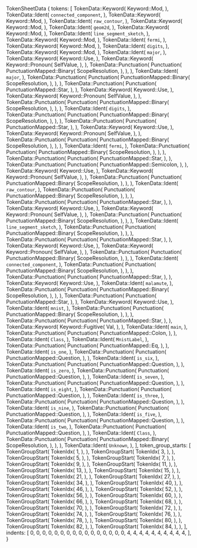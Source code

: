 TokenSheetData {
    tokens: [
        TokenData::Keyword(
            Keyword::Mod,
        ),
        TokenData::Ident(
            `connected_component`,
        ),
        TokenData::Keyword(
            Keyword::Mod,
        ),
        TokenData::Ident(
            `raw_contour`,
        ),
        TokenData::Keyword(
            Keyword::Mod,
        ),
        TokenData::Ident(
            `geom2d`,
        ),
        TokenData::Keyword(
            Keyword::Mod,
        ),
        TokenData::Ident(
            `line_segment_sketch`,
        ),
        TokenData::Keyword(
            Keyword::Mod,
        ),
        TokenData::Ident(
            `fermi`,
        ),
        TokenData::Keyword(
            Keyword::Mod,
        ),
        TokenData::Ident(
            `digits`,
        ),
        TokenData::Keyword(
            Keyword::Mod,
        ),
        TokenData::Ident(
            `major`,
        ),
        TokenData::Keyword(
            Keyword::Use,
        ),
        TokenData::Keyword(
            Keyword::Pronoun(
                SelfValue,
            ),
        ),
        TokenData::Punctuation(
            Punctuation(
                PunctuationMapped::Binary(
                    ScopeResolution,
                ),
            ),
        ),
        TokenData::Ident(
            `major`,
        ),
        TokenData::Punctuation(
            Punctuation(
                PunctuationMapped::Binary(
                    ScopeResolution,
                ),
            ),
        ),
        TokenData::Punctuation(
            Punctuation(
                PunctuationMapped::Star,
            ),
        ),
        TokenData::Keyword(
            Keyword::Use,
        ),
        TokenData::Keyword(
            Keyword::Pronoun(
                SelfValue,
            ),
        ),
        TokenData::Punctuation(
            Punctuation(
                PunctuationMapped::Binary(
                    ScopeResolution,
                ),
            ),
        ),
        TokenData::Ident(
            `digits`,
        ),
        TokenData::Punctuation(
            Punctuation(
                PunctuationMapped::Binary(
                    ScopeResolution,
                ),
            ),
        ),
        TokenData::Punctuation(
            Punctuation(
                PunctuationMapped::Star,
            ),
        ),
        TokenData::Keyword(
            Keyword::Use,
        ),
        TokenData::Keyword(
            Keyword::Pronoun(
                SelfValue,
            ),
        ),
        TokenData::Punctuation(
            Punctuation(
                PunctuationMapped::Binary(
                    ScopeResolution,
                ),
            ),
        ),
        TokenData::Ident(
            `fermi`,
        ),
        TokenData::Punctuation(
            Punctuation(
                PunctuationMapped::Binary(
                    ScopeResolution,
                ),
            ),
        ),
        TokenData::Punctuation(
            Punctuation(
                PunctuationMapped::Star,
            ),
        ),
        TokenData::Punctuation(
            Punctuation(
                PunctuationMapped::Semicolon,
            ),
        ),
        TokenData::Keyword(
            Keyword::Use,
        ),
        TokenData::Keyword(
            Keyword::Pronoun(
                SelfValue,
            ),
        ),
        TokenData::Punctuation(
            Punctuation(
                PunctuationMapped::Binary(
                    ScopeResolution,
                ),
            ),
        ),
        TokenData::Ident(
            `raw_contour`,
        ),
        TokenData::Punctuation(
            Punctuation(
                PunctuationMapped::Binary(
                    ScopeResolution,
                ),
            ),
        ),
        TokenData::Punctuation(
            Punctuation(
                PunctuationMapped::Star,
            ),
        ),
        TokenData::Keyword(
            Keyword::Use,
        ),
        TokenData::Keyword(
            Keyword::Pronoun(
                SelfValue,
            ),
        ),
        TokenData::Punctuation(
            Punctuation(
                PunctuationMapped::Binary(
                    ScopeResolution,
                ),
            ),
        ),
        TokenData::Ident(
            `line_segment_sketch`,
        ),
        TokenData::Punctuation(
            Punctuation(
                PunctuationMapped::Binary(
                    ScopeResolution,
                ),
            ),
        ),
        TokenData::Punctuation(
            Punctuation(
                PunctuationMapped::Star,
            ),
        ),
        TokenData::Keyword(
            Keyword::Use,
        ),
        TokenData::Keyword(
            Keyword::Pronoun(
                SelfValue,
            ),
        ),
        TokenData::Punctuation(
            Punctuation(
                PunctuationMapped::Binary(
                    ScopeResolution,
                ),
            ),
        ),
        TokenData::Ident(
            `connected_component`,
        ),
        TokenData::Punctuation(
            Punctuation(
                PunctuationMapped::Binary(
                    ScopeResolution,
                ),
            ),
        ),
        TokenData::Punctuation(
            Punctuation(
                PunctuationMapped::Star,
            ),
        ),
        TokenData::Keyword(
            Keyword::Use,
        ),
        TokenData::Ident(
            `malamute`,
        ),
        TokenData::Punctuation(
            Punctuation(
                PunctuationMapped::Binary(
                    ScopeResolution,
                ),
            ),
        ),
        TokenData::Punctuation(
            Punctuation(
                PunctuationMapped::Star,
            ),
        ),
        TokenData::Keyword(
            Keyword::Use,
        ),
        TokenData::Ident(
            `mnist`,
        ),
        TokenData::Punctuation(
            Punctuation(
                PunctuationMapped::Binary(
                    ScopeResolution,
                ),
            ),
        ),
        TokenData::Punctuation(
            Punctuation(
                PunctuationMapped::Star,
            ),
        ),
        TokenData::Keyword(
            Keyword::Fugitive(
                Val,
            ),
        ),
        TokenData::Ident(
            `main`,
        ),
        TokenData::Punctuation(
            Punctuation(
                PunctuationMapped::Colon,
            ),
        ),
        TokenData::Ident(
            `Class`,
        ),
        TokenData::Ident(
            `MnistLabel`,
        ),
        TokenData::Punctuation(
            Punctuation(
                PunctuationMapped::Eq,
            ),
        ),
        TokenData::Ident(
            `is_one`,
        ),
        TokenData::Punctuation(
            Punctuation(
                PunctuationMapped::Question,
            ),
        ),
        TokenData::Ident(
            `is_six`,
        ),
        TokenData::Punctuation(
            Punctuation(
                PunctuationMapped::Question,
            ),
        ),
        TokenData::Ident(
            `is_zero`,
        ),
        TokenData::Punctuation(
            Punctuation(
                PunctuationMapped::Question,
            ),
        ),
        TokenData::Ident(
            `is_seven`,
        ),
        TokenData::Punctuation(
            Punctuation(
                PunctuationMapped::Question,
            ),
        ),
        TokenData::Ident(
            `is_eight`,
        ),
        TokenData::Punctuation(
            Punctuation(
                PunctuationMapped::Question,
            ),
        ),
        TokenData::Ident(
            `is_three`,
        ),
        TokenData::Punctuation(
            Punctuation(
                PunctuationMapped::Question,
            ),
        ),
        TokenData::Ident(
            `is_nine`,
        ),
        TokenData::Punctuation(
            Punctuation(
                PunctuationMapped::Question,
            ),
        ),
        TokenData::Ident(
            `is_five`,
        ),
        TokenData::Punctuation(
            Punctuation(
                PunctuationMapped::Question,
            ),
        ),
        TokenData::Ident(
            `is_two`,
        ),
        TokenData::Punctuation(
            Punctuation(
                PunctuationMapped::Question,
            ),
        ),
        TokenData::Ident(
            `Class`,
        ),
        TokenData::Punctuation(
            Punctuation(
                PunctuationMapped::Binary(
                    ScopeResolution,
                ),
            ),
        ),
        TokenData::Ident(
            `Unknown`,
        ),
    ],
    token_group_starts: [
        TokenGroupStart(
            TokenIdx(
                1,
            ),
        ),
        TokenGroupStart(
            TokenIdx(
                3,
            ),
        ),
        TokenGroupStart(
            TokenIdx(
                5,
            ),
        ),
        TokenGroupStart(
            TokenIdx(
                7,
            ),
        ),
        TokenGroupStart(
            TokenIdx(
                9,
            ),
        ),
        TokenGroupStart(
            TokenIdx(
                11,
            ),
        ),
        TokenGroupStart(
            TokenIdx(
                13,
            ),
        ),
        TokenGroupStart(
            TokenIdx(
                15,
            ),
        ),
        TokenGroupStart(
            TokenIdx(
                21,
            ),
        ),
        TokenGroupStart(
            TokenIdx(
                27,
            ),
        ),
        TokenGroupStart(
            TokenIdx(
                34,
            ),
        ),
        TokenGroupStart(
            TokenIdx(
                40,
            ),
        ),
        TokenGroupStart(
            TokenIdx(
                46,
            ),
        ),
        TokenGroupStart(
            TokenIdx(
                52,
            ),
        ),
        TokenGroupStart(
            TokenIdx(
                56,
            ),
        ),
        TokenGroupStart(
            TokenIdx(
                60,
            ),
        ),
        TokenGroupStart(
            TokenIdx(
                66,
            ),
        ),
        TokenGroupStart(
            TokenIdx(
                68,
            ),
        ),
        TokenGroupStart(
            TokenIdx(
                70,
            ),
        ),
        TokenGroupStart(
            TokenIdx(
                72,
            ),
        ),
        TokenGroupStart(
            TokenIdx(
                74,
            ),
        ),
        TokenGroupStart(
            TokenIdx(
                76,
            ),
        ),
        TokenGroupStart(
            TokenIdx(
                78,
            ),
        ),
        TokenGroupStart(
            TokenIdx(
                80,
            ),
        ),
        TokenGroupStart(
            TokenIdx(
                82,
            ),
        ),
        TokenGroupStart(
            TokenIdx(
                84,
            ),
        ),
    ],
    indents: [
        0,
        0,
        0,
        0,
        0,
        0,
        0,
        0,
        0,
        0,
        0,
        0,
        0,
        0,
        0,
        0,
        4,
        4,
        4,
        4,
        4,
        4,
        4,
        4,
        4,
        4,
    ],
}